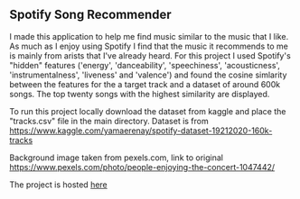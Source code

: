 ## Spotify Song Recommender

I made this application to help me find music similar to the music that I like. As much as I enjoy using Spotify I find that the music it recommends to me is mainly from arists that I've already heard. For this project I used Spotify's "hidden" features ('energy', 'danceability', 'speechiness', 'acousticness', 'instrumentalness', 'liveness' and 'valence') and found the cosine simlarity between the features for the a target track and a dataset of around 600k songs. The top twenty songs with the highest similarity are displayed.

To run this project locally download the dataset from kaggle and place the "tracks.csv" file in the main directory. Dataset is from https://www.kaggle.com/yamaerenay/spotify-dataset-19212020-160k-tracks
 
Background image taken from pexels.com, link to original https://www.pexels.com/photo/people-enjoying-the-concert-1047442/

The project is hosted [here](https://stormy-crag-39179.herokuapp.com/)